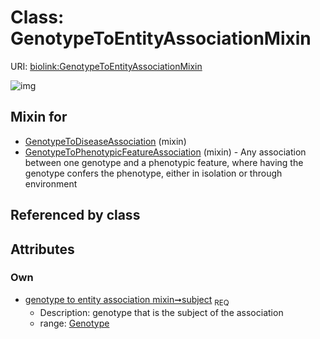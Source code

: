 
# Class: GenotypeToEntityAssociationMixin




URI: [biolink:GenotypeToEntityAssociationMixin](https://w3id.org/biolink/vocab/GenotypeToEntityAssociationMixin)


![img](http://yuml.me/diagram/nofunky;dir:TB/class/[Genotype]<subject%201..1-%20[GenotypeToEntityAssociationMixin],[GenotypeToPhenotypicFeatureAssociation]uses%20-.->[GenotypeToEntityAssociationMixin],[GenotypeToDiseaseAssociation]uses%20-.->[GenotypeToEntityAssociationMixin],[GenotypeToPhenotypicFeatureAssociation],[GenotypeToDiseaseAssociation],[Genotype])

## Mixin for

 * [GenotypeToDiseaseAssociation](GenotypeToDiseaseAssociation.md) (mixin) 
 * [GenotypeToPhenotypicFeatureAssociation](GenotypeToPhenotypicFeatureAssociation.md) (mixin)  - Any association between one genotype and a phenotypic feature, where having the genotype confers the phenotype, either in isolation or through environment

## Referenced by class


## Attributes


### Own

 * [genotype to entity association mixin➞subject](genotype_to_entity_association_mixin_subject.md)  <sub>REQ</sub>
     * Description: genotype that is the subject of the association
     * range: [Genotype](Genotype.md)
